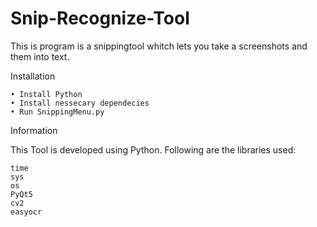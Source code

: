 # Snip-Recognize-Tool
This is program is a snippingtool whitch lets you take a screenshots and them into text. 

Installation

    • Install Python
    • Install nessecary dependecies
    • Run SnippingMenu.py

Information

This Tool is developed using Python. Following are the libraries used:

    time
    sys
    os
    PyQt5
    cv2
    easyocr
    
